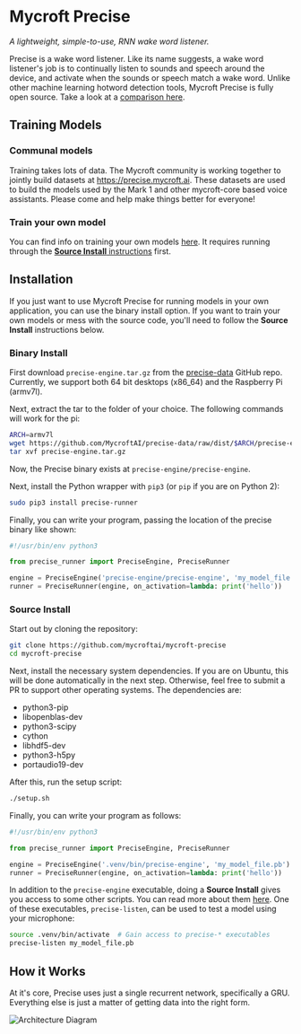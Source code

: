# Mycroft Precise

*A lightweight, simple-to-use, RNN wake word listener.*

Precise is a wake word listener. Like its name suggests,
a wake word listener's job is to continually listen to
sounds and speech around the device, and activate when
the sounds or speech match a wake word. Unlike other machine
learning hotword detection tools, Mycroft Precise is fully open
source. Take a look at a [comparison here][comparison].

[comparison]: https://github.com/MycroftAI/mycroft-precise/wiki/Software-Comparison

## Training Models

### Communal models

Training takes lots of data.  The Mycroft community is working together to jointly
build datasets at https://precise.mycroft.ai.  These datasets are used to build the
models used by the Mark 1 and other mycroft-core based voice assistants.  Please come
and help make things better for everyone!

### Train your own model

You can find info on training your own models [here][train-guide]. It requires
running through the [**Source Install** instructions][source-install] first.

[train-guide]:https://github.com/MycroftAI/mycroft-precise/wiki/Training-your-own-wake-word#how-to-train-your-own-wake-word
[source-install]:https://github.com/MycroftAI/mycroft-precise#source-install

## Installation

If you just want to use Mycroft Precise for running models in your own application,
you can use the binary install option. If you want to train your own models or mess
with the source code, you'll need to follow the **Source Install** instructions below.

### Binary Install

First download `precise-engine.tar.gz` from the [precise-data][precise-data] GitHub
repo. Currently, we support both 64 bit desktops (x86_64) and the Raspberry Pi (armv7l).

[precise-data]:https://github.com/mycroftai/precise-data/tree/dist

Next, extract the tar to the folder of your choice. The following commands will work for the pi:

```bash
ARCH=armv7l
wget https://github.com/MycroftAI/precise-data/raw/dist/$ARCH/precise-engine.tar.gz
tar xvf precise-engine.tar.gz
```

Now, the Precise binary exists at `precise-engine/precise-engine`.

Next, install the Python wrapper with `pip3` (or `pip` if you are on Python 2):

```bash
sudo pip3 install precise-runner
```

Finally, you can write your program, passing the location of the precise binary like shown:

```python
#!/usr/bin/env python3

from precise_runner import PreciseEngine, PreciseRunner

engine = PreciseEngine('precise-engine/precise-engine', 'my_model_file.pb')
runner = PreciseRunner(engine, on_activation=lambda: print('hello'))
```

### Source Install

Start out by cloning the repository:

```bash
git clone https://github.com/mycroftai/mycroft-precise
cd mycroft-precise
```

Next, install the necessary system dependencies. If you are on Ubuntu, this
will be done automatically in the next step. Otherwise, feel free to submit
a PR to support other operating systems. The dependencies are:

 - python3-pip
 - libopenblas-dev
 - python3-scipy
 - cython
 - libhdf5-dev
 - python3-h5py
 - portaudio19-dev

After this, run the setup script:

```bash
./setup.sh
```

Finally, you can write your program as follows:

```python
#!/usr/bin/env python3

from precise_runner import PreciseEngine, PreciseRunner

engine = PreciseEngine('.venv/bin/precise-engine', 'my_model_file.pb')
runner = PreciseRunner(engine, on_activation=lambda: print('hello'))
```

In addition to the `precise-engine` executable, doing a **Source Install** gives you
access to some other scripts. You can read more about them [here][executables].
One of these executables, `precise-listen`, can be used to test a model using
your microphone:

[executables]:https://github.com/MycroftAI/mycroft-precise/wiki/Training-your-own-wake-word#how-to-train-your-own-wake-word

```bash
source .venv/bin/activate  # Gain access to precise-* executables
precise-listen my_model_file.pb
```

## How it Works

At it's core, Precise uses just a single recurrent network, specifically a GRU.
Everything else is just a matter of getting data into the right form.

![Architecture Diagram](https://images2.imgbox.com/f7/44/6N4xFU7D_o.png)
